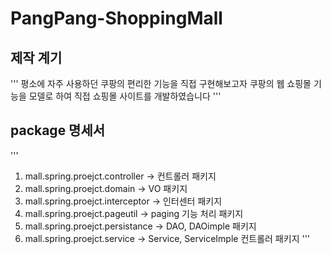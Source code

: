 # PangPang-ShoppingMall

## 제작 계기 ##

''' 
평소에 자주 사용하던 쿠팡의 편리한 기능을 직접 구현해보고자 
쿠팡의 웹 쇼핑몰 기능을 모델로 하여 직접 쇼핑몰 사이트를 개발하였습니다
'''

## package 명세서 ##

'''
 1. mall.spring.proejct.controller -> 컨트롤러 패키지
 2. mall.spring.proejct.domain -> VO 패키지
 3. mall.spring.proejct.interceptor -> 인터센터 패키지
 4. mall.spring.proejct.pageutil -> paging 기능 처리 패키지
 5. mall.spring.proejct.persistance -> DAO, DAOimple 패키지
 6. mall.spring.proejct.service -> Service, ServiceImple 컨트롤러 패키지
'''
